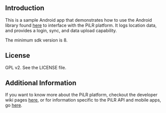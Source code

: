 ## Introduction 
This is a sample Android app that demonstrates how to use the Android library found [here](https://github.com/pilrhealth.com/pilr-io-library-android) to interface with the PiLR platform.  It logs location data, and provides a login, sync, and data upload capability.

The minimum sdk version is 8.

## License
GPL v2.  See the LICENSE file.

## Additional Information
If you want to know more about the PiLR platform, checkout the developer wiki pages [here](https://github.com/pilrhealth/developer/wiki), or for information specific to the PiLR API and mobile apps, go [here](https://github.com/pilrhealth/developer/wiki/Mobile-App-Integration).
